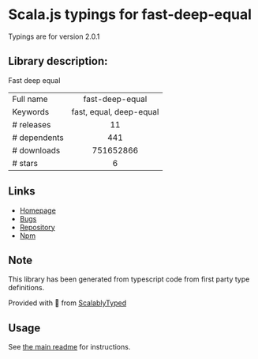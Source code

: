 
# Scala.js typings for fast-deep-equal

Typings are for version 2.0.1

## Library description:
Fast deep equal

|                    |                 |
| ------------------ | :-------------: |
| Full name          | fast-deep-equal |
| Keywords           | fast, equal, deep-equal |
| # releases         | 11 |
| # dependents       | 441 |
| # downloads        | 751652866 |
| # stars            | 6 |

## Links
- [Homepage](https://github.com/epoberezkin/fast-deep-equal#readme)
- [Bugs](https://github.com/epoberezkin/fast-deep-equal/issues)
- [Repository](https://github.com/epoberezkin/fast-deep-equal)
- [Npm](https://www.npmjs.com/package/fast-deep-equal)
    


## Note
This library has been generated from typescript code from first party type definitions.

Provided with :purple_heart: from [ScalablyTyped](https://github.com/oyvindberg/ScalablyTyped)

## Usage
See [the main readme](../../readme.md) for instructions.


